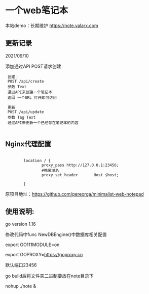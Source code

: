 # 一个web笔记本

本站demo：长期维护 https://note.valarx.com

## 更新记录

2021/09/10

添加通过API POST请求创建

```
 创建：
 POST /api/create 
 参数 Text 
 通过API来创建一个笔记本
 返回 一个URL 打开即可访问
 
 更新
 POST /api/update
 参数 Tag Text
 通过API来更新一个已经存在笔记本的内容
 
```

## Nginx代理配置

```shell

        location / {
                proxy_pass http://127.0.0.1:23456;
                #携带域名
                proxy_set_header       Host $host;
                
        }

```


原项目地址：https://github.com/pereorga/minimalist-web-notepad

## 使用说明:

go version 1.16

修改代码中func NewDBEngine()中数据库相关配置

export GO111MODULE=on

export GOPROXY=https://goproxy.cn

默认端口23456

go build后将文件夹二进制要放在note目录下

nohup ./note &

